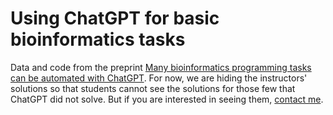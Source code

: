 # Using ChatGPT for basic bioinformatics tasks

Data and code from the preprint [Many bioinformatics programming tasks can be automated with ChatGPT](https://arxiv.org/abs/2303.13528). For now, we are hiding the instructors' solutions so that students cannot see the solutions for those few that ChatGPT did not solve. But if you are interested in seeing them, [contact me](https://lifesciences.byu.edu/directory/stephen-piccolo).